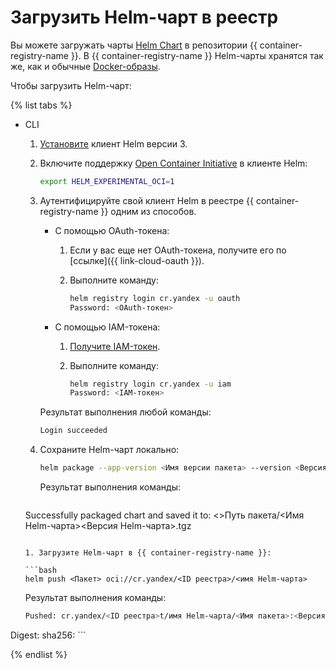# Загрузить Helm-чарт в реестр

Вы можете загружать чарты [Helm Chart](https://helm.sh/docs/topics/charts/) в репозитории {{ container-registry-name }}. В {{ container-registry-name }} Helm-чарты хранятся так же, как и обычные [Docker-образы](../../concepts/docker-image.md).

Чтобы загрузить Helm-чарт:

{% list tabs %}

- CLI

  1. [Установите](https://helm.sh/ru/docs/intro/install/) клиент Helm версии 3.

  1. Включите поддержку [Open Container Initiative](https://opencontainers.org/) в клиенте Helm:

     ```bash
     export HELM_EXPERIMENTAL_OCI=1
     ```

  1. Аутентифицируйте свой клиент Helm в реестре {{ container-registry-name }} одним из способов.

     * С помощью OAuth-токена:

       1. Если у вас еще нет OAuth-токена, получите его по [ссылке]({{ link-cloud-oauth }}).

       1. Выполните команду:

          ```bash
          helm registry login cr.yandex -u oauth
          Password: <OAuth-токен>
          ```

     * С помощью IAM-токена:

       1. [Получите IAM-токен](../../../iam/operations/iam-token/create.md).

       1. Выполните команду:

          ```bash
          helm registry login cr.yandex -u iam
          Password: <IAM-токен>
          ```

     Результат выполнения любой команды:

     ```bash
     Login succeeded
     ```

  1. Сохраните Helm-чарт локально:

     ```bash
     helm package --app-version <Имя версии пакета> --version <Версия Helm> . -d <Путь сохранения пакета>
     ```

     Результат выполнения команды:

     ```bash
   Successfully packaged chart and saved it to: <>Путь пакета/<Имя Helm-чарта><Версия Helm-чарта>.tgz
     ```

  1. Загрузите Helm-чарт в {{ container-registry-name }}:

     ```bash
     helm push <Пакет> oci://cr.yandex/<ID реестра>/<имя Helm-чарта>
     ```

     Результат выполнения команды:

     ```bash
   Pushed: cr.yandex/<ID реестра>t/имя Helm-чарта/<Имя пакета>:<Версия Helm-чарта>
Digest: sha256:
     ```

{% endlist %}
